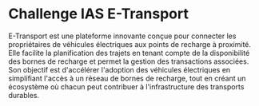 # Challenge IAS E-Transport
E-Transport est une plateforme innovante conçue pour connecter les propriétaires de véhicules électriques aux points de recharge à proximité. Elle facilite la planification des trajets en tenant compte de la disponibilité des bornes de recharge et permet la gestion des transactions associées. Son objectif est d'accélérer l'adoption des véhicules électriques en simplifiant l'accès à un réseau de bornes de recharge, tout en créant un écosystème où chacun peut contribuer à l'infrastructure des transports durables.



